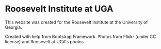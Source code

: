 Roosevelt Institute at UGA
=========

This website was created for the Roosevelt Institute at the University of Georgia.

Created with help from Bootstrap Framework. Photos from Flickr (under CC license) and Roosevelt at UGA's photos.
